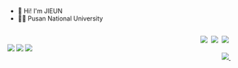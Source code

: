 - 🤗 Hi! I'm JIEUN
- 👨‍🏫 Pusan National University

<br>  
<div align="right">
  <img src="https://img.shields.io/badge/c++-007ACC.svg?style=for-the-badge&logo=cplusplus&logoColor=white" />&nbsp
  <img src="https://img.shields.io/badge/c-FF4154?style=for-the-badge&logo=c&logoColor=white" />&nbsp
  <img src="https://img.shields.io/badge/python-7ccf2f?style=for-the-badge&logo=python&logoColor=white" />&nbsp
</div>
 <div>
    <img src="https://img.shields.io/badge/HTML5-E34F26.svg?&style=for-the-badge&logo=HTML5&logoColor=white" />
    <img src="https://img.shields.io/badge/CSS3-1572B6.svg?&style=for-the-badge&logo=CSS3&logoColor=white" />
    <img src="https://img.shields.io/badge/JavaScript-F7DF1E.svg?&style=for-the-badge&logo=JavaScript&logoColor=white"/>
  </div>
<div align="right">
  <a href="phlox22@gmail.com">
    <img src="https://img.shields.io/badge/phlox22@gmail.com-D14836?style=for-the-badge&logo=gmail&logoColor=white"/>&nbsp
  </a>
</div>

